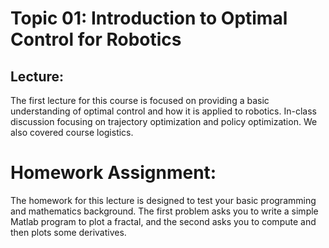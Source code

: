 # Topic 01: Introduction to Optimal Control for Robotics


## Lecture:

The first lecture for this course is focused on providing a basic understanding of optimal control and how it is applied to robotics. In-class discussion focusing on trajectory optimization and policy optimization. We also covered course logistics.

# Homework Assignment:

The homework for this lecture is designed to test your basic programming and mathematics background. The first problem asks you to write a simple Matlab program to plot a fractal, and the second asks you to compute and then plots some derivatives.
